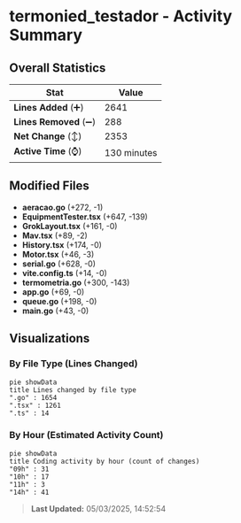 # termonied_testador - Activity Summary 

## Overall Statistics

| Stat                   | Value                                                             |
| ---------------------- | ----------------------------------------------------------------- |
| **Lines Added** (➕)   | 2641                                          |
| **Lines Removed** (➖) | 288                                        |
| **Net Change** (↕)    | 2353                |
| **Active Time** (⌚)   | 130 minutes |


## Modified Files
- **aeracao.go** (+272, -1)
- **EquipmentTester.tsx** (+647, -139)
- **GrokLayout.tsx** (+161, -0)
- **Mav.tsx** (+89, -2)
- **History.tsx** (+174, -0)
- **Motor.tsx** (+46, -3)
- **serial.go** (+628, -0)
- **vite.config.ts** (+14, -0)
- **termometria.go** (+300, -143)
- **app.go** (+69, -0)
- **queue.go** (+198, -0)
- **main.go** (+43, -0)

## Visualizations

### By File Type (Lines Changed)

```mermaid
pie showData
title Lines changed by file type
".go" : 1654
".tsx" : 1261
".ts" : 14
```

### By Hour (Estimated Activity Count)

```mermaid
pie showData
title Coding activity by hour (count of changes)
"09h" : 31
"10h" : 17
"11h" : 3
"14h" : 41
```


> **Last Updated:** 05/03/2025, 14:52:54